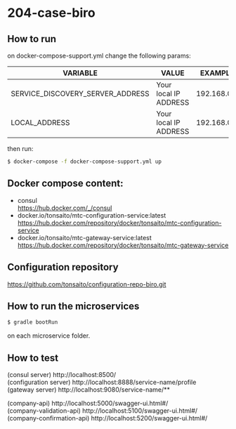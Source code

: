 # 204-case-biro

## How to run
on docker-compose-support.yml change the following params:

| VARIABLE                         | VALUE                 | EXAMPLE     |
| -------------------------------- | --------------------- | ----------- |
| SERVICE_DISCOVERY_SERVER_ADDRESS | Your local IP ADDRESS | 192.168.0.2 |
| LOCAL_ADDRESS                    | Your local IP ADDRESS | 192.168.0.2 |

then run:
```sh
$ docker-compose -f docker-compose-support.yml up
``` 

## Docker compose content:
- consul <br>
    https://hub.docker.com/_/consul
- docker.io/tonsaito/mtc-configuration-service:latest <br>
    https://hub.docker.com/repository/docker/tonsaito/mtc-configuration-service
- docker.io/tonsaito/mtc-gateway-service:latest <br>
    https://hub.docker.com/repository/docker/tonsaito/mtc-gateway-service   

## Configuration repository
https://github.com/tonsaito/configuration-repo-biro.git

## How to run the microservices
```sh
$ gradle bootRun
``` 
on each microservice folder.

## How to test
(consul server) http://localhost:8500/ <br>
(configuration server) http://localhost:8888/service-name/profile <br>
(gateway server) http://localhost:9080/service-name/** <br>

(company-api) http://localhost:5000/swagger-ui.html#/ <br>
(company-validation-api) http://localhost:5100/swagger-ui.html#/ <br>
(company-confirmation-api) http://localhost:5200/swagger-ui.html#/  <br>